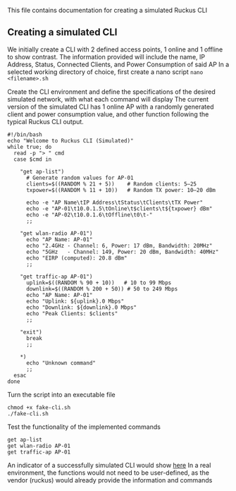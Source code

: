 This file contains documentation for creating a simulated Ruckus CLI
## Creating a simulated CLI
We initially create a CLI with 2 defined access points, 1 online and 1 offline to show contrast. The information provided will include the name, IP Address, Status, Connected Clients, and Power Consumption of said AP
In a selected working directory of choice, first create a nano script
```nano <filename>.sh```

Create the CLI environment and define the specifications of the desired simulated network, with what each command will display
The current version of the simulated CLI has 1 online AP with a randomly generated client and power consumption value, and other function following the typical Ruckus CLI output.
```
#!/bin/bash
echo "Welcome to Ruckus CLI (Simulated)"
while true; do
  read -p "> " cmd
  case $cmd in

    "get ap-list")
      # Generate random values for AP-01
      clients=$((RANDOM % 21 + 5))    # Random clients: 5–25
      txpower=$((RANDOM % 11 + 10))   # Random TX power: 10–20 dBm

      echo -e "AP Name\tIP Address\tStatus\tClients\tTX Power"
      echo -e "AP-01\t10.0.1.5\tOnline\t$clients\t${txpower} dBm"
      echo -e "AP-02\t10.0.1.6\tOffline\t0\t-"
      ;;

    "get wlan-radio AP-01")
      echo "AP Name: AP-01"
      echo "2.4GHz - Channel: 6, Power: 17 dBm, Bandwidth: 20MHz"
      echo "5GHz   - Channel: 149, Power: 20 dBm, Bandwidth: 40MHz"
      echo "EIRP (computed): 20.8 dBm"
      ;;

    "get traffic-ap AP-01")
      uplink=$((RANDOM % 90 + 10))   # 10 to 99 Mbps
      downlink=$((RANDOM % 200 + 50)) # 50 to 249 Mbps
      echo "AP Name: AP-01"
      echo "Uplink: ${uplink}.0 Mbps"
      echo "Downlink: ${downlink}.0 Mbps"
      echo "Peak Clients: $clients"
      ;;

    "exit")
      break
      ;;

    *)
      echo "Unknown command"
      ;;
  esac
done
```

Turn the script into an executable file
```
chmod +x fake-cli.sh
./fake-cli.sh
```

Test the functionality of the implemented commands
```
get ap-list
get wlan-radio AP-01
get traffic-ap AP-01
```
An indicator of a successfully simulated CLI would show [here](https://github.com/GoldNug/Digitwin/blob/main/Results_Simulation/CLI_simulated.png)
In a real environment, the functions would not need to be user-defined, as the vendor (ruckus) would already provide the information and commands
